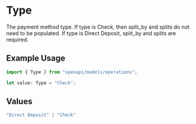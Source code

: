 # Type

The payment method type. If type is Check, then split_by and splits do not need to be populated. If type is Direct Deposit, split_by and splits are required.

## Example Usage

```typescript
import { Type } from "openapi/models/operations";

let value: Type = "Check";
```

## Values

```typescript
"Direct Deposit" | "Check"
```